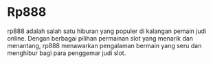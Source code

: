 # Rp888
rp888 adalah salah satu hiburan yang populer di kalangan pemain judi online. Dengan berbagai pilihan permainan slot yang menarik dan menantang, rp888 menawarkan pengalaman bermain yang seru dan menghibur bagi para penggemar judi slot.
